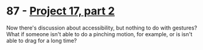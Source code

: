 # 87 - [Project 17, part 2](https://www.hackingwithswift.com/100/swiftui/87)

Now there's discussion about accessibility, but nothing to do with gestures? What if someone isn't able to do a pinching motion, for example, or is isn't able to drag for a long time?

